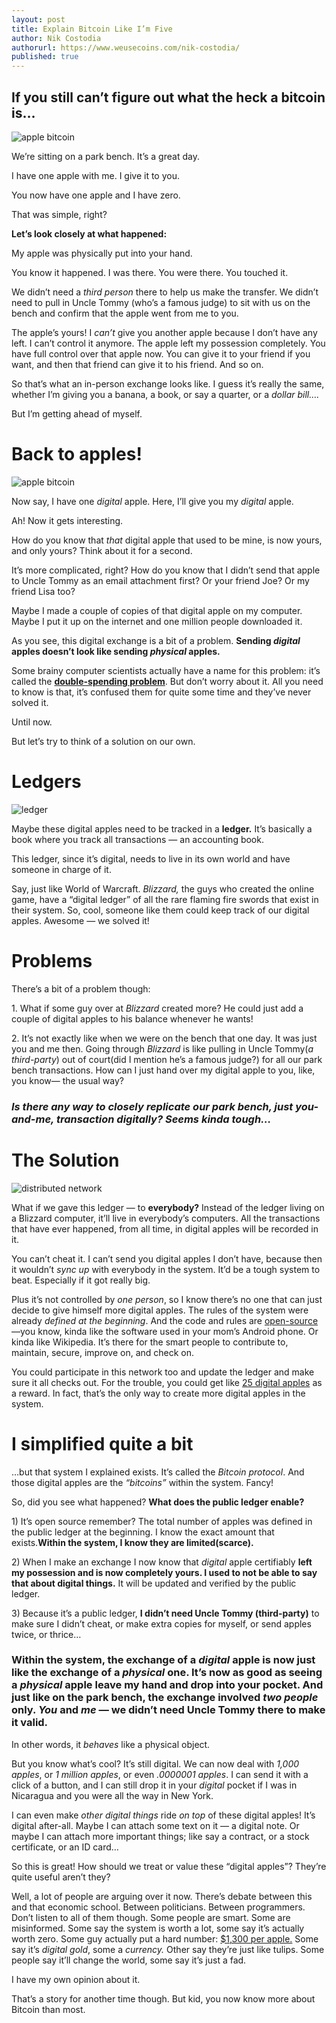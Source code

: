 ```yaml
---
layout: post
title: Explain Bitcoin Like I’m Five
author: Nik Costodia
authorurl: https://www.weusecoins.com/nik-costodia/
published: true
---
```



<p><h2>If you still can’t figure out what the heck a bitcoin is…</h2>
<p><img src="/images/apple-bitcoin.png" alt="apple bitcoin" align="center">
<p>We’re sitting on a park bench. It’s a great day.
<p>I have one apple with me. I give it to you.
<p>You now have one apple and I have zero.
<p>That was simple, right?
<p><strong>Let’s look closely at what happened:</strong>
<p>My apple was physically put into your hand.
<p>You know it happened. I was there. You were there. You touched it.
<p>We didn’t need a <em>third person</em> there to help us make the transfer. We didn’t need to pull in Uncle Tommy (who’s a famous judge) to sit with us on the bench and confirm that the apple went from me to you.
<p>The apple’s yours! I<em> can’t</em> give you another apple because I don’t have any left. I can’t control it anymore. The apple left my possession completely. You have full control over that apple now. You can give it to your friend if you want, and then that friend can give it to his friend. And so on.
<p>So that’s what an in-person exchange looks like. I guess it’s really the same, whether I’m giving you a banana, a book, or say a quarter, or a<em> dollar bill….</em>
<p>But I’m getting ahead of myself.
<p><h1>Back to apples!</h1>
<p><img src="/images/apple-bitcoin-1.png" alt="apple bitcoin" align="center">
<p>Now say, I have one<em> digital</em> apple. Here, I’ll give you my <em>digital</em> apple.
<p>Ah! Now it gets interesting.
<p>How do you know that <em>that</em> digital apple that used to be mine, is now yours, and only yours? Think about it for a second.
<p>It’s more complicated, right? How do you know that I didn’t send that apple to Uncle Tommy as an email attachment first? Or your friend Joe? Or my friend Lisa too?
<p>Maybe I made a couple of copies of that digital apple on my computer. Maybe I put it up on the internet and one million people downloaded it.
<p>As you see, this digital exchange is a bit of a problem. <strong>Sending <em>digital</em> apples doesn’t look like sending <em>physical</em> apples.</strong>
<p>Some brainy computer scientists actually have a name for this problem: it’s called the <strong><a href="http://blogs.cornell.edu/info4220/2013/03/29/bitcoin-and-the-double-spending-problem/" target="_blank">double-spending problem</a></strong>. But don’t worry about it. All you need to know is that, it’s confused them for quite some time and they’ve never solved it.
<p>Until now.
<p>But let’s try to think of a solution on our own.
<p><h1>Ledgers</h1>
<img src="/images/ledger.jpg" alt="ledger" align="center">
<p>Maybe these digital apples need to be tracked in a <strong>ledger.</strong> It’s basically a book where you track all transactions — an accounting book.
<p>This ledger, since it’s digital, needs to live in its own world and have someone in charge of it.
<p>Say, just like World of Warcraft. <em>Blizzard,</em> the guys who created the online game, have a “digital ledger” of all the rare flaming fire swords that exist in their system. So, cool, someone like them could keep track of our digital apples. Awesome — we solved it!
<p><h1>Problems</h1>
<p>There’s a bit of a problem though:
<p>1. What if some guy over at <em>Blizzard</em> created more? He could just add a couple of digital apples to his balance whenever he wants!
<p>2. It’s not exactly like when we were on the bench that one day. It was just you and me then. Going through <em>Blizzard</em> is like pulling in Uncle Tommy(<em>a third-party</em>) out of court(did I mention he’s a famous judge?) for all our park bench transactions. How can I just hand over my digital apple to you, like, you know— the usual way?
<p><h3><em>Is there any way to closely replicate our park bench, just you-and-me, transaction <strong>digitally?</strong> Seems kinda tough…</em></h3>
<p><h1>The Solution</h1>
<img src="/images/distributed-network.png" alt="distributed network" align="center">
<p>What if we gave this ledger — to <strong>everybody?</strong> Instead of the ledger living on a Blizzard computer, it’ll live in everybody’s computers. All the transactions that have ever happened, from all time, in digital apples will be recorded in it.
<p>You can’t cheat it. I can’t send you digital apples I don’t have, because then it wouldn’t <em>sync up</em> with everybody in the system. It’d be a tough system to beat. Especially if it got really big.
<p>Plus it’s not controlled by <em>one person</em>, so I know there’s no one that can just decide to give himself more digital apples. The rules of the system were already <em>defined at the beginning</em>. And the code and rules are <a href="http://en.wikipedia.org/wiki/Open_source" target="_blank">open-source</a>—you know, kinda like the software used in your mom’s Android phone. Or kinda like Wikipedia. It’s there for the smart people to contribute to, maintain, secure, improve on, and check on.
<p>You could participate in this network too and update the ledger and make sure it all checks out. For the trouble, you could get like <a href="https://www.weusecoins.com/en/mining-guide" target="_blank">25 digital apples</a> as a reward. In fact, that’s the only way to create more digital apples in the system.
<p><h1>I simplified quite a bit</h1>
<p>…but that system I explained exists. It’s called the <em>Bitcoin protocol</em>. And those digital apples are the <em>“bitcoins”</em> within the system. Fancy!
<p>So, did you see what happened? <strong>What does the public ledger enable?</strong>
<p>1) It’s open source remember? The total number of apples was defined in the public ledger at the beginning. I know the exact amount that exists.<strong>Within the system, I know they are limited(scarce).</strong>
<p>2) When I make an exchange I now know that <em>digital</em> apple certifiably <strong>left my possession and is now completely yours. I used to not be able to say that about digital things.</strong> It will be updated and verified by the public ledger.
<p>3) Because it’s a public ledger, <strong>I didn’t need Uncle Tommy (third-party)</strong> to make sure I didn’t cheat, or make extra copies for myself, or send apples twice, or thrice…
<p><h3>Within the system, the exchange of a <em>digital</em> apple is now just like the exchange of a <em>physical</em> one. It’s now as good as seeing a <em>physical</em> apple leave my hand and drop into your pocket. And just like on the park bench, the exchange involved <em>two people</em> only. <em>You</em> and <em>me</em> — we didn’t need Uncle Tommy there to make it valid.</h3>
<p>In other words, it <em>behaves</em> like a physical object.
<p>But you know what’s cool? It’s still digital. We can now deal with <em>1,000 apples</em>, or <em>1 million apples</em>, or even <em>.0000001 apples</em>. I can send it with a click of a button, and I can still drop it in your <em>digital</em> pocket if I was in Nicaragua and you were all the way in New York.
<p>I can even make <em>other digital things</em> ride <em>on top</em> of these digital apples! It’s digital after-all. Maybe I can attach some text on it — a digital note. Or maybe I can attach more important things; like say a contract, or a stock certificate, or an ID card…
<p>So this is great! How should we treat or value these “digital apples”? They’re quite useful aren’t they?
<p>Well, a lot of people are arguing over it now. There’s debate between this and that economic school. Between politicians. Between programmers. Don’t listen to all of them though. Some people are smart. Some are misinformed. Some say the system is worth a lot, some say it’s actually worth zero. Some guy actually put a hard number: <a href="http://www.forbes.com/sites/kashmirhill/2013/12/05/bank-of-america-analysts-say-bitcoins-value-is-1300/" target="_blank">$1,300 per apple.</a> Some say it’s <em>digital gold</em>, some a <em>currency.</em> Other say they’re just like tulips. Some people say it’ll change the world, some say it’s just a fad.
<p>I have my own opinion about it.
<p>That’s a story for another time though. But kid, you now know more about Bitcoin than most.
